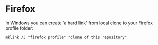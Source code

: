 # Firefox

In Windows you can create 'a hard link' from local clone to your Firefox profile folder:

```
mklink /J "firefox profile" "clone of this repository"
```